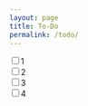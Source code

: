 ```yaml
---
layout: page
title: To-Do
permalink: /todo/
---
```

   <div id="boxlawreg">
        <input type="checkbox" name="option1" value="1" />1<br />
        <input type="checkbox" name="option2" value="2" />2<br />
        <input type="checkbox" name="option3" value="3" />3<br />
        <input type="checkbox" name="option4" value="4" />4<br />
    </div>
